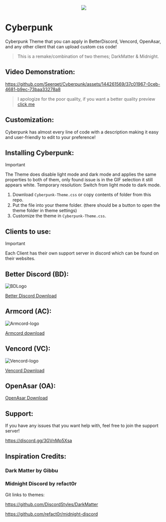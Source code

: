 <div align="center">
<img src="https://github.com/Seerqet/Cyberpunk/assets/144261569/56d3f3cd-8446-417b-beb6-2d1110b529b0">
<br Cyberpunk is a css theme to personalize your discord.>
</div>


# Cyberpunk
Cyberpunk Theme that you can apply in BetterDiscord, Vencord, OpenAsar, and any other client that can upload custom css code!
> This is a remake/combination of two themes; DarkMatter & Midnight.


## Video Demonstration: 

https://github.com/Seerqet/Cyberpunk/assets/144261569/37c01967-0ceb-4681-b9ec-73baa33278a8
> I apologize for the poor quality, if you want a better quality preview [click me](https://youtu.be/U48pfIR3GSQ)


## Customization:
Cyberpunk has almost every line of code with a description making it easy and user-friendly to edit to your preference! 

## Installing Cyberpunk: 
> [!IMPORTANT]
> The Theme does disable light mode and dark mode and applies the same properties to both of them, only found issue is in the GIF selection it still appears white.
> Temporary resolution: Switch from light mode to dark mode.

1. Download `Cyberpunk-Theme.css` or copy contents of folder from this repo.
2. Put the file into your theme folder. (there should be a button to open the theme folder in theme settings)
3. Customize the theme in `Cyberpunk-Theme.css`.

## Clients to use:
> [!IMPORTANT]
> Each Client has their own support server in discord which can be found on their websites.

## Better Discord (BD):
![BDLogo](https://github.com/Seerqet/Cyberpunk/assets/144261569/c3096d02-0ea5-4601-981a-07847c1de66a)

[Better Discord Download](https://docs.betterdiscord.app/users/getting-started/installation/)

## Armcord (AC):
![Armcord-logo](https://armcord.app/logo.png)

[Armcord download](https://armcord.app/download)

## Vencord (VC):
![Vencord-logo](https://github.com/Seerqet/Cyberpunk/assets/144261569/cc5a23a8-d4be-478d-bf22-2c4ddeca5114)

[Vencord Download](https://vencord.dev/download/)

## OpenAsar (OA):
[OpenAsar Download](https://openasar.dev/#)

## Support:
If you have any issues that you want help with, feel free to join the support server!

<https://discord.gg/3GVnMp5Xsa>

## Inspiration Credits: 
### Dark Matter by Gibbu
### Midnight Discord by refact0r
Git links to themes:

https://github.com/DiscordStyles/DarkMatter

https://github.com/refact0r/midnight-discord
